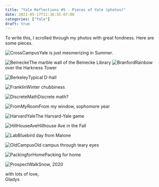 ```yaml
---
title: "Yale Reflections #5 - Pieces of Yale (photos)"
date: 2021-05-17T11:36:55-07:00
categories: ["Yale"]
draft: true
---
```

To write this, I scrolled through my photos with great fondness. Here are some pieces.

![CrossCampus](/post/yaleReflections/CrossCampusSummer.JPG)Yale is just mesmerizing in Summer.
    
![Beinecke](/post/yaleReflections/BeineckeInside.png)The marble wall of the Beinecke Library
![Branford](/post/yaleReflections/BranfordRainbow.JPG)Rainbow over the Harkness Tower

![Berkeley](/post/yaleReflections/BerkeleyDHall.png)Typical D-hall

![Franklin](/post/yaleReflections/Corner.png)Winter chubbiness

![DiscreteMath](/post/yaleReflections/DiscreteMath.png)Discrete math? 

![FromMyRoom](/post/yaleReflections/FromMyRoom.png)From my window, sophomore year

![HarvardYale](/post/yaleReflections/HarvardYale.JPG)The Harvard-Yale game

![HillHouseAve](/post/yaleReflections/HillHouseAve.png)Hillhouse Ave in the Fall

![Lab](/post/yaleReflections/Lab.png)Bluebird day from Malone

![OldCampus](/post/yaleReflections/OldCampusBlur.JPG)Old campus through teary eyes

![PackingforHome](/post/yaleReflections/PackingforHome.JPG)Packing for home

![ProspectWalk](/post/yaleReflections/ProspectWalkSnow.JPG)Snow, 2020


with lots of love,  
Gladys
